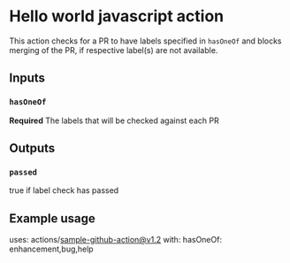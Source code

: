 # Hello world javascript action

This action checks for a PR to have labels specified in `hasOneOf` and blocks merging of the PR, if respective label(s) are not available.

## Inputs

### `hasOneOf`

**Required** The labels that will be checked against each PR

## Outputs

### `passed`

true if label check has passed

## Example usage

uses: actions/sample-github-action@v1.2
with:
hasOneOf: enhancement,bug,help
